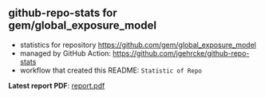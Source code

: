 ## github-repo-stats for gem/global_exposure_model

- statistics for repository https://github.com/gem/global_exposure_model
- managed by GitHub Action: https://github.com/jgehrcke/github-repo-stats
- workflow that created this README: `Statistic of Repo`

**Latest report PDF**: [report.pdf](https://github.com/gem/oq-builders/raw/github-repo-stats/gem/global_exposure_model/latest-report/report.pdf)

